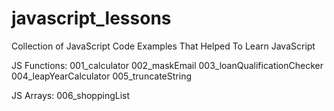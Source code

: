 # javascript_lessons

Collection of JavaScript Code Examples That Helped To Learn JavaScript

JS Functions:
    001_calculator
    002_maskEmail
    003_loanQualificationChecker
    004_leapYearCalculator
    005_truncateString

JS Arrays:
    006_shoppingList